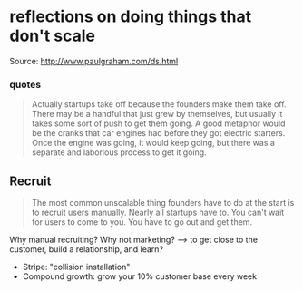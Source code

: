 # reflections on doing things that don't scale

Source: http://www.paulgraham.com/ds.html


### quotes

> Actually startups take off because the founders make them take off. There may be a handful that just grew by themselves, but usually it takes some sort of push to get them going. A good metaphor would be the cranks that car engines had before they got electric starters. Once the engine was going, it would keep going, but there was a separate and laborious process to get it going.

## Recruit

> The most common unscalable thing founders have to do at the start is to recruit users manually. Nearly all startups have to. You can't wait for users to come to you. You have to go out and get them.

Why manual recruiting? Why not marketing?
--> to get close to the customer, build a relationship, and learn?

* Stripe: "collision installation"
* Compound growth: grow your 10% customer base every week




